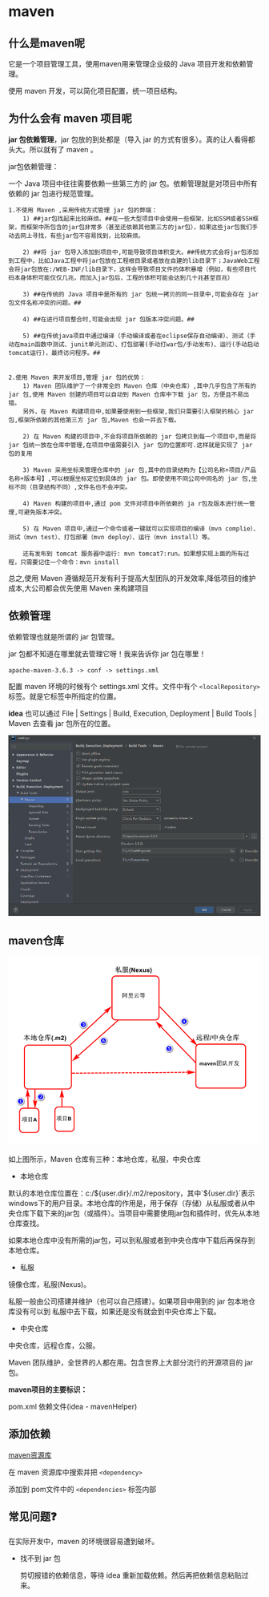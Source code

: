 # maven

## 什么是maven呢

它是一个项目管理工具，使用maven用来管理企业级的 Java 项目开发和依赖管理。

使用 maven 开发，可以简化项目配置，统一项目结构。

## 为什么会有 maven 项目呢

**jar 包依赖管理**，jar 包放的到处都是（导入 jar 的方式有很多）。真的让人看得都头大。所以就有了 maven 。

jar包依赖管理：

一个 Java 项目中往往需要依赖一些第三方的 jar 包。依赖管理就是对项目中所有依赖的 jar 包进行规范管理。

```
1.不使用 Maven ,采用传统方式管理 jar 包的弊端：
	1) ##jar包找起来比较麻烦。##在一些大型项目中会使用一些框架，比如SSM或者SSH框架，而框架中所包含的jar包非常多（甚至还依赖其他第三方的jar包），如果这些jar包我们手动去网上寻找，有些jar包不容易找到，比较麻烦。
	
	2) ##将 jar 包导入添加到项目中,可能导致项目体积变大。##传统方式会将jar包添加到工程中，比如Java工程中将jar包放在工程根目录或者放在自建的lib目录下；JavaWeb工程会将jar包放在:/WEB-INF/lib目录下，这样会导致项目文件的体积暴增（例如，有些项目代码本身体积可能仅仅几兆，而加入jar包后，工程的体积可能会达到几十兆甚至百兆）
	
	3) ##在传统的 Java 项目中是所有的 jar 包统一拷贝的同一目录中,可能会存在 jar 包文件名称冲突的问题。##
	
	4) ##在进行项目整合时,可能会出现 jar 包版本冲突问题。##
	
	5) ##在传统java项目中通过编译（手动编译或者在eclipse保存自动编译）、测试（手动在main函数中测试、junit单元测试）、打包部署(手动打war包/手动发布)、运行(手动启动tomcat运行)，最终访问程序。##


2.使用 Maven 来开发项目,管理 jar 包的优势：
	1) Maven 团队维护了一个非常全的 Maven 仓库（中央仓库）,其中几乎包含了所有的 jar 包,使用 Maven 创建的项目可以自动到 Maven 仓库中下载 jar 包，方便且不易出错。
	另外，在 Maven 构建项目中,如果要使用到一些框架,我们只需要引入框架的核心 jar 包,框架所依赖的其他第三方 jar 包,Maven 也会一并去下载。
	
	2) 在 Maven 构建的项目中,不会将项目所依赖的 jar 包拷贝到每一个项目中,而是将 jar 包统一放在仓库中管理,在项目中值需要引入 jar 包的位置即可.这样就是实现了 jar 包的复用
	
	3) Maven 采用坐标来管理仓库中的 jar 包,其中的目录结构为【公司名称+项目/产品名称+版本号】,可以根据坐标定位到具体的 jar 包。即使使用不同公司中同名的 jar 包,坐标不同（目录结构不同）,文件名也不会冲突。
	
	4) Maven 构建的项目中,通过 pom 文件对项目中所依赖的 ja r包及版本进行统一管理,可避免版本冲突。
	
	5) 在 Maven 项目中,通过一个命令或者一键就可以实现项目的编译（mvn complie）、测试（mvn test）、打包部署（mvn deploy）、运行（mvn install）等。
	
	还有发布到 tomcat 服务器中运行: mvn tomcat7:run。如果想实现上面的所有过程，只需要记住一个命令：mvn install
```

总之,使用 Maven 遵循规范开发有利于提高大型团队的开发效率,降低项目的维护成本,大公司都会优先使用 Maven 来构建项目



## 依赖管理

依赖管理也就是所谓的 jar 包管理。

jar 包都不知道在哪里就去管理它呀！我来告诉你 jar 包在哪里！

`apache-maven-3.6.3 -> conf -> settings.xml`

配置 maven 环境的时候有个 settings.xml 文件。文件中有个 `<localRepository>` 标签。就是它标签中所指定的位置。



**idea** 也可以通过  File | Settings | Build, Execution, Deployment | Build Tools | Maven 去查看 jar 包所在的位置。

![](../image/tools/Maven/idea-maven.png)

## maven仓库

![](../image/tools/Maven/MavenRepository.png)

如上图所示，Maven 仓库有三种：本地仓库，私服，中央仓库

- 本地仓库

默认的本地仓库位置在：c:/${user.dir}/.m2/repository，其中`${user.dir}`表示windows下的用户目录。本地仓库的作用是，用于保存（存储）从私服或者从中央仓库下载下来的jar包（或插件）。当项目中需要使用jar包和插件时，优先从本地仓库查找。

如果本地仓库中没有所需的jar包，可以到私服或者到中央仓库中下载后再保存到本地仓库。

- 私服

镜像仓库，私服(Nexus)。

私服一般由公司搭建并维护（也可以自己搭建）。如果项目中用到的 jar 包本地仓库没有可以到 私服中去下载，如果还是没有就会到中央仓库上下载。

- 中央仓库

中央仓库，远程仓库，公服。

Maven 团队维护，全世界的人都在用。包含世界上大部分流行的开源项目的 jar 包。



**maven项目的主要标识：**

pom.xml 依赖文件(idea - mavenHelper)

## 添加依赖

[maven资源库](https://mvnrepository.com/)

在 maven 资源库中搜索并把 `<dependency>`

添加到 pom文件中的 `<dependencies>` 标签内部

## 常见问题:question:

在实际开发中，maven 的环境很容易遭到破坏。

- 找不到 jar 包

  剪切报错的依赖信息，等待 idea 重新加载依赖。然后再把依赖信息粘贴过来。